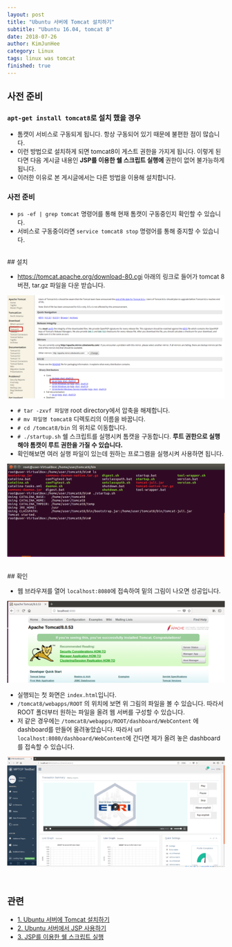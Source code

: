 ```yaml
---
layout: post
title: "Ubuntu 서버에 Tomcat 설치하기"
subtitle: "Ubuntu 16.04, tomcat 8"
date: 2018-07-26
author: KimJunHee
category: Linux
tags: linux was tomcat
finished: true
---
```


## 사전 준비

### ```apt-get install tomcat8```로 설치 했을 경우

* 톰캣이 서비스로 구동되게 됩니다. 항상 구동되어 있기 때문에 불편한 점이 많습니다.
* 이런 방법으로 설치하게 되면 tomcat8이 게스트 권한을 가지게 됩니다. 이렇게 된다면 다음 게시글 내용인 __JSP를 이용한 쉘 스크립트 실행에__ 권한이 없어 불가능하게 됩니다.
* 이러한 이유로 본 게시글에서는 다른 방법을 이용해 설치합니다.

### 사전 준비

* ```ps -ef | grep tomcat``` 명령어를 통해 현재 톰캣이 구동중인지 확인할 수 있습니다.
* 서비스로 구동중이라면 ```service tomcat8 stop``` 명령어를 통해 중지할 수 있습니다.

<br/>
## 설치

* <https://tomcat.apache.org/download-80.cgi> 아래의 링크로 들어가 tomcat 8 버젼, tar.gz 파일을 다운 받습니다.

![tomcat](/assets/linux/2/install.png)

* ```# tar -zxvf 파일명``` root directory에서 압축을 해제합니다.
* ```# mv 파일명 tomcat8``` 디렉토리의 이름을 바꿉니다.
* ```# cd /tomcat8/bin``` 의 위치로 이동합니다.
* ```# ./startup.sh``` 쉘 스크립트를 실행시켜 톰캣을 구동합니다. __루트 권한으로 실행해야 톰캣이 루트 권한을 가질 수 있습니다.__
* 확인해보면 여러 실행 파일이 있는데 원하는 프로그램을 실행시켜 사용하면 됩니다.

![tomcat](/assets/linux/2/2.png)

<br/>
## 확인

* 웹 브라우져를 열어 ```localhost:8080```에 접속하여 밑의 그림이 나오면 성공입니다.

![tomcat](/assets/linux/2/3.png)

* 실행되는 첫 화면은 ```index.html```입니다.
* ```/tomcat8/webapps/ROOT``` 의 위치에 보면 위 그림의 파일을 볼 수 있습니다. 따라서 ROOT 폴더부터 원하는 파일을 올려 웹 서버를 구성할 수 있습니다.
* 저 같은 경우에는 ```/tomcat8/webapps/ROOT/dashboard/WebContent``` 에 dashboard를 만들어 올려놓았습니다. 따라서 url ```localhost:8080/dashboard/WebContent```에 간다면 제가 올려 놓은 dashboard를 접속할 수 있습니다.

![tomcat](/assets/linux/2/4.png)

<br/>

## 관련

* [1. Ubuntu 서버에 Tomcat 설치하기  ](https://wnsgml972.github.io/linux/2018/07/26/linux_ubuntu_tomcat/)
* [2. Ubuntu 서버에서 JSP 사용하기 ](https://wnsgml972.github.io/linux/2018/07/27/linux_jsp/)
* [3. JSP를 이용한 쉘 스크립트 실행 ](https://wnsgml972.github.io/linux/2018/08/03/linux_shellscript/)
